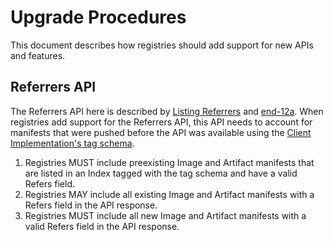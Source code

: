 # Upgrade Procedures

This document describes how registries should add support for new APIs and features.

## Referrers API

The Referrers API here is described by [Listing Referrers](spec.md#listing-referrers) and [end-12a](spec.md#endpoints).
When registries add support for the Referrers API, this API needs to account for manifests that were pushed before the API was available using the [Client Implementation's tag schema](client-implementation.md#referrers-api).

1. Registries MUST include preexisting Image and Artifact manifests that are listed in an Index tagged with the tag schema and have a valid Refers field.
1. Registries MAY include all existing Image and Artifact manifests with a Refers field in the API response.
1. Registries MUST include all new Image and Artifact manifests with a valid Refers field in the API response.
